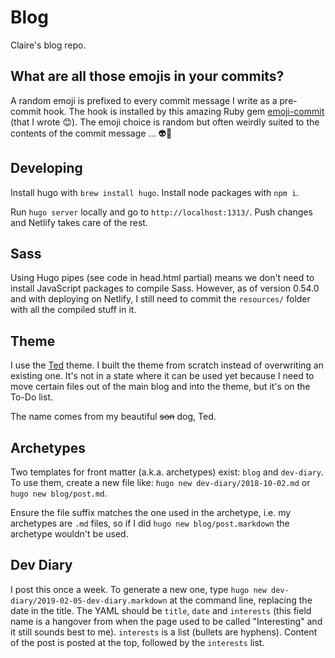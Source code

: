 # Blog

Claire's blog repo.

## What are all those emojis in your commits?

A random emoji is prefixed to every commit message I write as a pre-commit hook. The hook is installed by this amazing Ruby gem [emoji-commit](https://github.com/claireparker/emoji-commit) (that I wrote 😊). The emoji choice is random but often weirdly suited to the contents of the commit message ... 👽🔮

## Developing

Install hugo with `brew install hugo`. Install node packages with `npm i`.

Run `hugo server` locally and go to `http://localhost:1313/`. Push changes and Netlify takes care of the rest.

## Sass

Using Hugo pipes (see code in head.html partial) means we don't need to install JavaScript packages to compile Sass. However, as of version 0.54.0 and with deploying on Netlify, I still need to commit the `resources/` folder with all the compiled stuff in it.

## Theme

I use the [Ted](https://github.com/claireparker/hugo-ted) theme. I built the theme from scratch instead of overwriting an existing one. It's not in a state where it can be used yet because I need to move certain files out of the main blog and into the theme, but it's on the To-Do list.

The name comes from my beautiful ~~son~~ dog, Ted.

## Archetypes

Two templates for front matter (a.k.a. archetypes) exist: `blog` and `dev-diary`. To use them, create a new file like: `hugo new dev-diary/2018-10-02.md` or `hugo new blog/post.md`.

Ensure the file suffix matches the one used in the archetype, i.e. my archetypes are `.md` files, so if I did `hugo new blog/post.markdown` the archetype wouldn't be used.

## Dev Diary

I post this once a week. To generate a new one, type `hugo new dev-diary/2019-02-05-dev-diary.markdown` at the command line, replacing the date in the title. The YAML should be `title`, `date` and `interests` (this field name is a hangover from when the page used to be called "Interesting" and it still sounds best to me). `interests` is a list (bullets are hyphens). Content of the post is posted at the top, followed by the `interests` list.
